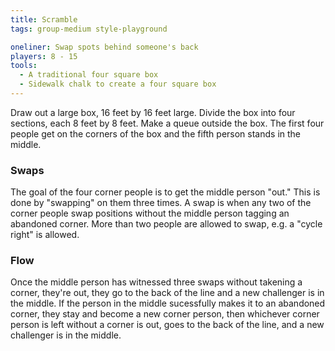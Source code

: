 ```yaml
---
title: Scramble
tags: group-medium style-playground

oneliner: Swap spots behind someone's back
players: 8 - 15
tools:
  - A traditional four square box 
  - Sidewalk chalk to create a four square box
---
```

Draw out a large box, 16 feet by 16 feet large. Divide the box into four sections, each 8 feet by 8 feet. Make a queue outside the box. The first four people get on the corners of the box and the fifth person stands in the middle.

### Swaps
The goal of the four corner people is to get the middle person "out." This is done by "swapping" on them three times. A swap is when any two of the corner people swap positions without the middle person tagging an abandoned corner. More than two people are allowed to swap, e.g. a "cycle right" is allowed.

### Flow
Once the middle person has witnessed three swaps without takening a corner, they're out, they go to the back of the line and a new challenger is in the middle. If the person in the middle sucessfully makes it to an abandoned corner, they stay and become a new corner person, then whichever corner person is left without a corner is out, goes to the back of the line, and a new challenger is in the middle.
